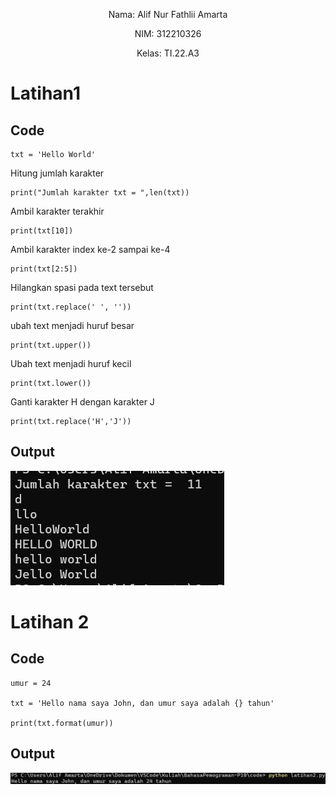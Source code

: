 
<p align="center"

Nama: Alif Nur Fathlii Amarta

<p align="center"

NIM: 312210326

<p align="center"

Kelas: TI.22.A3


# Latihan1

## Code

    txt = 'Hello World'

Hitung jumlah karakter

    print("Jumlah karakter txt = ",len(txt))

Ambil karakter terakhir 

    print(txt[10])

Ambil karakter index ke-2 sampai ke-4

    print(txt[2:5])

Hilangkan spasi pada text tersebut

    print(txt.replace(' ', ''))

ubah text menjadi huruf besar

    print(txt.upper())

Ubah text menjadi huruf kecil

    print(txt.lower())

Ganti karakter H dengan karakter J

    print(txt.replace('H','J'))

## Output

![img](img/img1.png)

# Latihan 2

## Code

```
umur = 24

txt = 'Hello nama saya John, dan umur saya adalah {} tahun'

print(txt.format(umur))
```

## Output

![img](Img/img2.png)